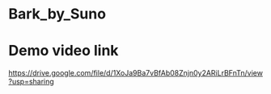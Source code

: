# Bark_by_Suno


# Demo video link
https://drive.google.com/file/d/1XoJa9Ba7vBfAb08Znjn0y2ARiLrBFnTn/view?usp=sharing
